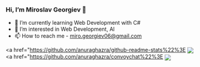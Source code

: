 ### Hi, I’m Miroslav Georgiev 👋


- 🌱 I’m currently learning Web Development with C#
- 👀 I’m interested in Web Development, AI
- 📫 How to reach me - miro.georgiev06@gmail.com

<a href="https://github.com/anuraghazra/github-readme-stats%22%3E
  <img align="center" src="https://github-readme-stats.vercel.app/api/pin/?username=anuraghazra&repo=github-readme-stats" />
</a>
<a href="https://github.com/anuraghazra/convoychat%22%3E
  <img align="center" src="https://github-readme-stats.vercel.app/api/pin/?username=anuraghazra&repo=convoychat" />
</a>
